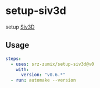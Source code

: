 # setup-siv3d

setup [Siv3D][]

## Usage

```yaml
steps:
  - uses: srz-zumix/setup-siv3d@v0
    with:
      version: "v0.6.*"
  - run: automake --version
```

[Siv3D]:https://siv3d.github.io/
